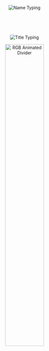 <p align="center">
  <img src="https://readme-typing-svg.herokuapp.com?font=Fira+Code&size=32&duration=3000&pause=1000&color=FF5733&center=true&width=700&lines=Ibrahim+Shaaban" alt="Name Typing" />
</p>

<br><br><br>

<p align="center">
  <img src="https://readme-typing-svg.herokuapp.com?font=Fira+Code&size=24&duration=3000&pause=1000&color=FF5733&center=true&width=700&lines=Junior+Embedded+Engineer+And+IoT+Developer;Automotive+Engineer" alt="Title Typing" />
</p>

<p align="center">
  <img src="https://i.imgur.com/8kQxwZs.gif" alt="RGB Animated Divider" width="50%">
</p>
